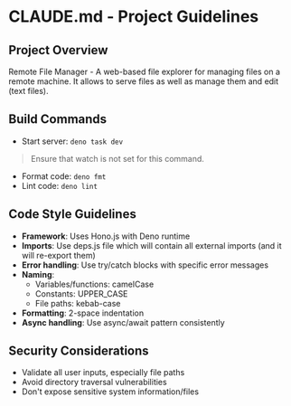 # CLAUDE.md - Project Guidelines

## Project Overview

Remote File Manager - A web-based file explorer for managing files on a remote
machine. It allows to serve files as well as manage them and edit (text files).

## Build Commands

- Start server: `deno task dev`

> Ensure that watch is not set for this command.

- Format code: `deno fmt`
- Lint code: `deno lint`

## Code Style Guidelines

- **Framework**: Uses Hono.js with Deno runtime
- **Imports**: Use deps.js file which will contain all external imports (and it will re-export them)
- **Error handling**: Use try/catch blocks with specific error messages
- **Naming**:
  - Variables/functions: camelCase
  - Constants: UPPER_CASE
  - File paths: kebab-case
- **Formatting**: 2-space indentation
- **Async handling**: Use async/await pattern consistently

## Security Considerations

- Validate all user inputs, especially file paths
- Avoid directory traversal vulnerabilities
- Don't expose sensitive system information/files
